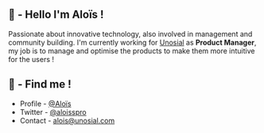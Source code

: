 ## 👋 - Hello I'm Aloïs !

Passionate about innovative technology, also involved in management and community building. 
I'm currently working for [Unosial](https://unosial.com) as **Product Manager**, my job is to manage and optimise the products to make them more intuitive for the users !

## 🙌 - Find me !

- Profile - [@Aloïs](https://unosial.bio/alois)
- Twitter - [@aloisspro](https://twitter.com/aloisspro)
- Contact - [alois@unosial.com](alois@unosial.com)
